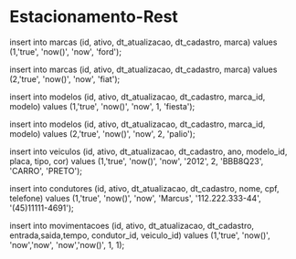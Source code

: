 # Estacionamento-Rest

insert into marcas (id, ativo, dt_atualizacao, dt_cadastro, marca) values (1,'true', 'now()', 'now', 'ford');

insert into marcas (id, ativo, dt_atualizacao, dt_cadastro, marca) values (2,'true', 'now()', 'now', 'fiat');

insert into modelos (id, ativo, dt_atualizacao, dt_cadastro, marca_id, modelo) values (1,'true', 'now()', 'now', 1, 'fiesta');

insert into modelos (id, ativo, dt_atualizacao, dt_cadastro, marca_id, modelo) values (2,'true', 'now()', 'now', 2, 'palio');

insert into veiculos (id, ativo, dt_atualizacao, dt_cadastro, ano, modelo_id, placa, tipo, cor) values (1,'true', 'now()', 'now', '2012', 2, 'BBB8Q23', 'CARRO', 'PRETO');

insert into condutores (id, ativo, dt_atualizacao, dt_cadastro, nome, cpf, telefone) values (1,'true', 'now()', 'now', 'Marcus', '112.222.333-44', '(45)11111-4691');

insert into movimentacoes (id, ativo, dt_atualizacao, dt_cadastro, entrada,saida,tempo, condutor_id, veiculo_id) values (1,'true', 'now()', 'now','now', 'now','now()', 1, 1);
	
